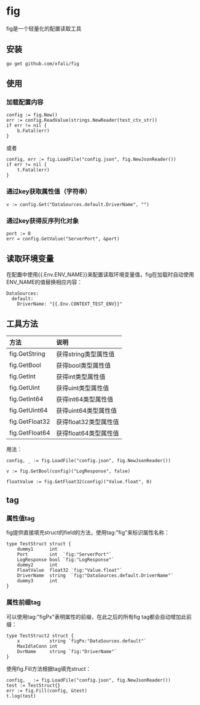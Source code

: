 # fig

fig是一个轻量化的配置读取工具

## 安装
```
go get github.com/xfali/fig
```

## 使用
### 加载配置内容
```
config := fig.New()
err := config.ReadValue(strings.NewReader(test_ctx_str))
if err != nil {
    b.Fatal(err)
}
```
或者
```
config, err := fig.LoadFile("config.json", fig.NewJsonReader())
if err != nil {
    t.Fatal(err)
}
```
### 通过key获取属性值（字符串）
```
v := config.Get("DataSources.default.DriverName", "")
```
### 通过key获得反序列化对象
```
port := 0
err = config.GetValue("ServerPort", &port)
```
## 读取环境变量
在配置中使用{{.Env.ENV_NAME}}来配置读取环境变量值，fig在加载时自动使用ENV_NAME的值替换相应内容：
```
DataSources:
  default:
    DriverName: "{{.Env.CONTEXT_TEST_ENV}}"
```

## 工具方法
|  方法   | 说明  |
|  :----  | :----  |
| fig.GetString  | 获得string类型属性值 |
| fig.GetBool  | 获得bool类型属性值 |
| fig.GetInt  | 获得int类型属性值 |
| fig.GetUint  | 获得uint类型属性值 |
| fig.GetInt64  | 获得int64类型属性值 |
| fig.GetUint64  | 获得uint64类型属性值 |
| fig.GetFloat32  | 获得float32类型属性值 |
| fig.GetFloat64  | 获得float64类型属性值 |

用法：
```
config, _ := fig.LoadFile("config.json", fig.NewJsonReader())

v := fig.GetBool(config)("LogResponse", false)

floatValue := fig.GetFloat32(config)("Value.float", 0)
```


## tag
### 属性值tag
fig提供直接填充struct的field的方法，使用tag:"fig"来标识属性名称：
```
type TestStruct struct {
	dummy1      int
	Port        int  `fig:"ServerPort"`
	LogResponse bool `fig:"LogResponse"`
	dummy2      int
	FloatValue  float32 `fig:"Value.float"`
	DriverName  string  `fig:"DataSources.default.DriverName"`
	dummy3      int
}
```
### 属性前缀tag
可以使用tag:"figPx"表明属性的前缀，在此之后的所有fig tag都会自动增加此前缀：
```
type TestStruct2 struct {
	x           string `figPx:"DataSources.default"`
	MaxIdleConn int
	DvrName     string `fig:"DriverName"`
}
```
使用fig.Fill方法根据tag填充struct：
```
config, _ := fig.LoadFile("config.json", fig.NewJsonReader())
test := TestStruct{}
err := fig.Fill(config, &test)
t.log(test)
```